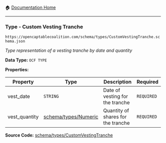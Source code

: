 :house: [Documentation Home](/README.md)

---

### Type - Custom Vesting Tranche

`https://opencaptablecoalition.com/schema/types/CustomVestingTranche.schema.json`

_Type representation of a vesting tranche by date and quantity_

**Data Type:** `OCF TYPE`

**Properties:**

| Property      | Type                                                  | Description                        | Required   |
| ------------- | ----------------------------------------------------- | ---------------------------------- | ---------- |
| vest_date     | `STRING`                                              | Date of vesting for the tranche    | `REQUIRED` |
| vest_quantity | [schema/types/Numeric](/docs/schema/types/Numeric.md) | Quantity of shares for the tranche | `REQUIRED` |

**Source Code:** [schema/types/CustomVestingTranche](/schema/types/CustomVestingTranche.schema.json)

